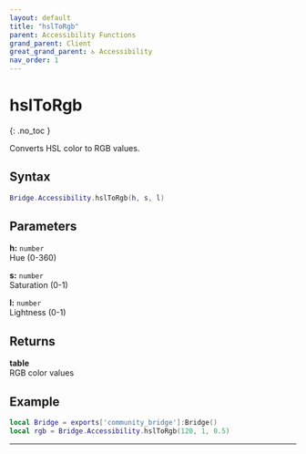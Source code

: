 ```yaml
---
layout: default
title: "hslToRgb"
parent: Accessibility Functions
grand_parent: Client
great_grand_parent: ♿ Accessibility
nav_order: 1
---
```


# hslToRgb
{: .no_toc }

Converts HSL color to RGB values.

## Syntax

```lua
Bridge.Accessibility.hslToRgb(h, s, l)
```

## Parameters

**h:** `number`  
Hue (0-360)

**s:** `number`  
Saturation (0-1)

**l:** `number`  
Lightness (0-1)

## Returns

**table**  
RGB color values

## Example

```lua
local Bridge = exports['community_bridge']:Bridge()
local rgb = Bridge.Accessibility.hslToRgb(120, 1, 0.5)
```

---